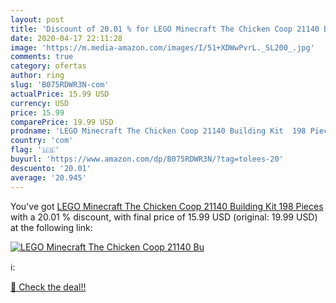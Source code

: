 ```yaml
---
layout: post
title: 'Discount of 20.01 % for LEGO Minecraft The Chicken Coop 21140 Bu'
date: 2020-04-17 22:11:28
image: 'https://m.media-amazon.com/images/I/51+XDWwPvrL._SL200_.jpg'
comments: true
category: ofertas
author: ring
slug: 'B075RDWR3N-com'
actualPrice: 15.99 USD
currency: USD
price: 15.99
comparePrice: 19.99 USD
prodname: 'LEGO Minecraft The Chicken Coop 21140 Building Kit  198 Pieces '
country: 'com'
flag: '🇺🇸'
buyurl: 'https://www.amazon.com/dp/B075RDWR3N/?tag=tolees-20'
descuento: '20.01'
average: '20.945'
---
```


You've got [LEGO Minecraft The Chicken Coop 21140 Building Kit  198 Pieces ](https://www.amazon.com/dp/B075RDWR3N/?tag=tolees-20) with a  20.01 % discount, with final price of 15.99 USD (original: 19.99 USD) at the following link:

[![LEGO Minecraft The Chicken Coop 21140 Bu](https://m.media-amazon.com/images/I/51+XDWwPvrL._SL200_.jpg)](https://www.amazon.com/dp/B075RDWR3N/?tag=tolees-20)

ℹ️:


[🛒 Check the deal!!](https://www.amazon.com/dp/B075RDWR3N/?tag=tolees-20)
